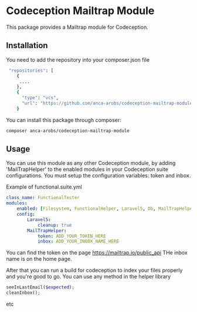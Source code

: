 # Codeception Mailtrap Module
This package provides a Mailtrap module for Codeception. 

## Installation

You need to add the repository into your composer.json file 

```bash
 "repositories": [
    {
     ....
    },
    {
      "type": "vcs",
      "url": "https://github.com/anca-arobs/codeception-mailtrap-module"
    }
```
You can install this package through composer:
```bash
composer anca-arobs/codeception-mailtrap-module
```

## Usage
You can use this module as any other Codeception module, by adding 'MailTrapHelper' to the enabled modules in your Codeception suite configurations.
You must setup the configuration variables: token and inbox. 

Example of functional.suite.yml

```yml
class_name: FunctionalTester
modules:
    enabled: [Filesystem, FunctionalHelper, Laravel5, Db, MailTrapHelper]
    config:
        Laravel5:
            cleanup: true
        MailTrapHelper:
            token: ADD_YOUR_TOKEN_HERE
            inbox: ADD_YOUR_INBOX_NAME_HERE
 ```     
  You can find the token on the page https://mailtrap.io/public_api
  THe inbox name is on the home page.
  
  After that you can run a build for codeception to index your files properly and you're good to go.
  You can use any method in the helper library
  ```php
  seeInLastEmail($expected);
  cleanInbox();
  ```
  etc
